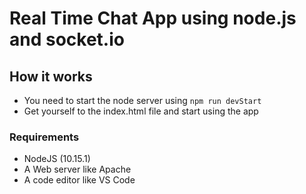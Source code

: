 # Real Time Chat App using node.js and socket.io

## How it works
* You need to start the node server using `npm run devStart`
* Get yourself to the index.html file and start using the app

### Requirements 
* NodeJS (10.15.1)
* A Web server like Apache
* A code editor like VS Code